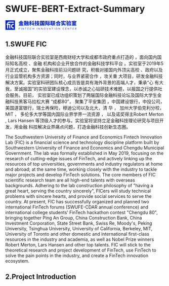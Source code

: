 # SWUFE-BERT-Extract-Summary

<img src="logo.png" width=45%>

##  1.SWUFE FIC

金融科技国际联合实验室是西南财经大学和成都市政府重点打造的 ，面向国内国际知名高校 、金融 机构和企业开放合作的金融科技学科平台 。实验室于2019年5月正式成立，聚焦金融科技前沿问题研 究，积极对接国内外顶尖高校 、政府以及行业监管机构多方资源；同时，与业界紧密合作 ，攻关重 大项目，研发金融科技解决方案。实验室科研团队核心成员皆是具有海外背景的高端人才，秉承“心 有大我，至诚报国”的实验室建设理念，以赤诚之心钻研技术难题，以报国之行提供社会服务。目前， 实验室已成功组织策划了两届国际金融科技论坛及国际大学生金融科技黑客马拉松大赛 “成都80”， 聚集了平安集团 ，中国建设银行，中投公司，美国道富银行，瑞士再保险，穆迪公司以及北大，清 华 ， 加州大学伯克利分校，MIT ， 多伦多大学等国内国际业界学界一流资源 ， 以及诺奖得主Robert Merton , Lars Hansen 等顶级人才的参与。实验室将坚持立足金融科技理论研究与项目开发，用金融 科技解决业界痛点问题，打造金融科技创新生态圈。

The Southwestern University of Finance and Economics Fintech Innovation Lab (FIC) is a financial science and technology discipline platform built by Southwestern University of Finance and Economics and Chengdu Municipal Government. The lab was formally established in May 2019, focusing on the research of cutting-edge issues of FinTech, and actively linking up the resources of top universities, governments and industry regulators at home and abroad; at the same time, working closely with the industry to tackle major projects and develop FinTech solutions. The core members of FIC scientific research team are all high-end talents with overseas backgrounds. Adhering to the lab construction philosophy of "having a great heart, serving the country sincerely", FICers will study technical problems with sincere hearts, and provide social services to serve the country. At present, FIC has successfully organized and planned two international FinTech forums (SWUFE-CDAR annual conference) and international college students’ FinTech hackathon contest "Chengdu 80", bringing together Ping An Group, China Construction Bank, China Investment Corporation, State Street Bank, Swiss Re, Moody's, Peking University, Tsinghua University, University of California, Berkeley, MIT, University of Toronto and other domestic and international first-class resources in the industry and academia, as well as Nobel Prize winners Robert Merton, Lars Hansen and other top talents. FIC will stick to the theoretical research and project development of FinTech, use FinTech to solve the pain points in the industry, and create a FinTech innovation ecosystem.

## 2.Project Introduction



